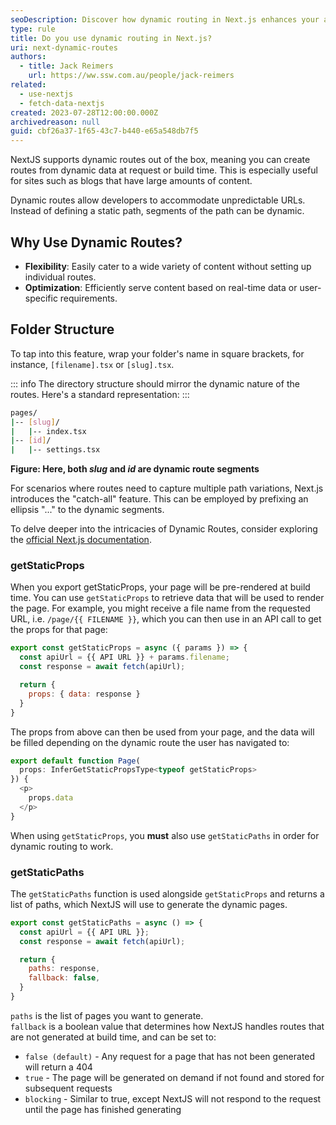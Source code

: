 ```yaml
---
seoDescription: Discover how dynamic routing in Next.js enhances your application by enabling flexible, data-driven content delivery through dynamic paths and page generation.
type: rule
title: Do you use dynamic routing in Next.js?
uri: next-dynamic-routes
authors:
  - title: Jack Reimers
    url: https://ww.ssw.com.au/people/jack-reimers
related:
  - use-nextjs
  - fetch-data-nextjs
created: 2023-07-28T12:00:00.000Z
archivedreason: null
guid: cbf26a37-1f65-43c7-b440-e65a548db7f5
---
```


NextJS supports dynamic routes out of the box, meaning you can create routes from dynamic data at request or build time. This is especially useful for sites such as blogs that have large amounts of content.

<!--endintro-->

Dynamic routes allow developers to accommodate unpredictable URLs. Instead of defining a static path, segments of the path can be dynamic.

## Why Use Dynamic Routes?

- **Flexibility**: Easily cater to a wide variety of content without setting up individual routes.
- **Optimization**: Efficiently serve content based on real-time data or user-specific requirements.

## Folder Structure

To tap into this feature, wrap your folder's name in square brackets, for instance, `[filename].tsx` or `[slug].tsx`.

::: info
The directory structure should mirror the dynamic nature of the routes. Here's a standard representation:
:::

```bash
pages/
|-- [slug]/
|   |-- index.tsx
|-- [id]/
|   |-- settings.tsx
```

**Figure: Here, both _slug_ and _id_ are dynamic route segments**

For scenarios where routes need to capture multiple path variations, Next.js introduces the "catch-all" feature. This can be employed by prefixing an ellipsis "..." to the dynamic segments.

To delve deeper into the intricacies of Dynamic Routes, consider exploring the [official Next.js documentation](https://nextjs.org/docs/pages/building-your-application/routing/dynamic-routes).

### getStaticProps

When you export getStaticProps, your page will be pre-rendered at build time. You can use `getStaticProps` to retrieve data that will be used to render the page.
For example, you might receive a file name from the requested URL, i.e. `/page/{{ FILENAME }}`, which you can then use in an API call to get the props for that page:

```js
export const getStaticProps = async ({ params }) => {
  const apiUrl = {{ API URL }} + params.filename;
  const response = await fetch(apiUrl);

  return {
    props: { data: response }
  }
}
```

The props from above can then be used from your page, and the data will be filled depending on the dynamic route the user has navigated to:

```js
export default function Page(
  props: InferGetStaticPropsType<typeof getStaticProps>
}) {
  <p>
    props.data
  </p>
}
```

When using `getStaticProps`, you **must** also use `getStaticPaths` in order for dynamic routing to work.

### getStaticPaths

The `getStaticPaths` function is used alongside `getStaticProps` and returns a list of paths, which NextJS will use to generate the dynamic pages.

```js
export const getStaticPaths = async () => {
  const apiUrl = {{ API URL }};
  const response = await fetch(apiUrl);

  return {
    paths: response,
    fallback: false,
  }
}
```

`paths` is the list of pages you want to generate.  
`fallback` is a boolean value that determines how NextJS handles routes that are not generated at build time, and can be set to:

- `false (default)` - Any request for a page that has not been generated will return a 404
- `true` - The page will be generated on demand if not found and stored for subsequent requests
- `blocking` - Similar to true, except NextJS will not respond to the request until the page has finished generating
